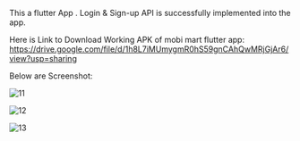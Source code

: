 This a flutter App . Login & Sign-up API is successfully implemented into the app.

Here is Link to Download Working APK of mobi mart flutter app: https://drive.google.com/file/d/1h8L7iMUmygmR0hS59gnCAhQwMRjGjAr6/view?usp=sharing

Below are Screenshot:

![11](https://github.com/user-attachments/assets/1e2ef0f0-b37c-4706-b1d7-36500ce02835)

![12](https://github.com/user-attachments/assets/73de29aa-09ad-4bf8-85bb-c3984ab921a1)

![13](https://github.com/user-attachments/assets/1305303d-0227-4adf-8ce2-567086863802)
